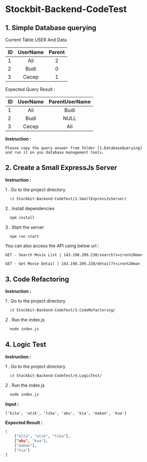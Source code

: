 
# Stockbit-Backend-CodeTest

## 1. Simple Database querying

Current Table USER And Data

| ID    | UserName  | Parent|
| ------|:---------:|:-----:|
| 1     | Ali       |2      |
| 2     | Budi      |0      |
| 3     | Cecep     |1      |

Expected Query Result : 

| ID    | UserName  | ParentUserName|
| ------|:---------:|:-------------:|
| 1     | Ali       |Budi           |
| 2     | Budi      |NULL           |
| 3     | Cecep     |Ali            |

**Instruction :**
```
Please copy the query answer from folder [1.DatabaseQuerying]
and run it on you database management tools.
```

## 2. Create a Small ExpressJs Server
**Instruction :**

1 . Go to the project directory

```bash
  cd Stockbit-Backend-CodeTest/2.SmallExpressJsServer/
```

2 . Install dependencies

```bash
  npm install
```

3 . Start the server

```bash
  npm run start
```

You can also access the API using below url :

```url
GET - Search Movie List | 143.198.209.238/search?s=iron%20man

GET - Get Movie Detail | 143.198.209.238/detail?t=iron%20man
``` 

## 3. Code Refactoring

**Instruction :**

1 . Go to the project directory

```bash
  cd Stockbit-Backend-CodeTest/3.CodeRefactoring/
```

2 . Run the index.js

```bash
  node index.js
```

## 4. Logic Test

**Instruction :**

1 . Go to the project directory

```bash
  cd Stockbit-Backend-CodeTest/4.LogicTest/
```

2 . Run the index.js

```bash
  node index.js
```

**Input :** 
```
['kita', 'atik', 'tika', 'aku', 'kia', 'makan', 'kua']
```

**Expected Result :**
```bash
[   
    ["kita", "atik", "tika"],   
    ["aku", "kua"],   
    ["makan"],   
    ["kia"]
] 
```
